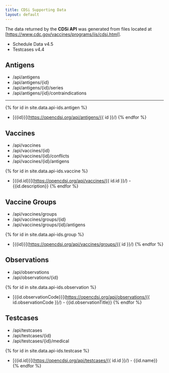 ```yaml
---
title: CDSi Supporting Data
layout: default
---
```

The data returned by the **CDSi API** was generated from files located at [https://www.cdc.gov/vaccines/programs/iis/cdsi.html]. 

* Schedule Data v4.5
* Testcases v4.4

## Antigens

- /api/antigens
- /api/antigens/{id}
- /api/antigens/{id}/series
- /api/antigens/{id}/contraindications
---

{% for id in site.data.api-ids.antigen %}
* [{{id}}](https://opencdsi.org/api/antigens/{{ id }}/)
{% endfor %}

## Vaccines

- /api/vaccines
- /api/vaccines/{id}
- /api/vaccines/{id}/conflicts
- /api/vaccines/{id}/antigens


{% for id in site.data.api-ids.vaccine %}
* [{{id.id}}](https://opencdsi.org/api/vaccines/{{ id.id }}/) - {{id.description}}
{% endfor %}

## Vaccine Groups

- /api/vaccines/groups
- /api/vaccines/groups/{id}
- /api/vaccines/groups/{id}/antigens


{% for id in site.data.api-ids.group %}
* [{{id}}](https://opencdsi.org/api/vaccines/groups/{{ id }}/)
{% endfor %}

## Observations

- /api/observations
- /api/observations/{id}


{% for id in site.data.api-ids.observation %}
* [{{id.observationCode}}](https://opencdsi.org/api/observations/{{ id.observationCode }}/) - {{id.observationTitle}}
{% endfor %}

## Testcases

- /api/testcases
- /api/testcases/{id}
- /api/testcases/{id}/medical


{% for id in site.data.api-ids.testcase %}
* [{{id.id}}](https://opencdsi.org/api/testcases/{{ id.id }}/) - {{id.name}}
{% endfor %}


